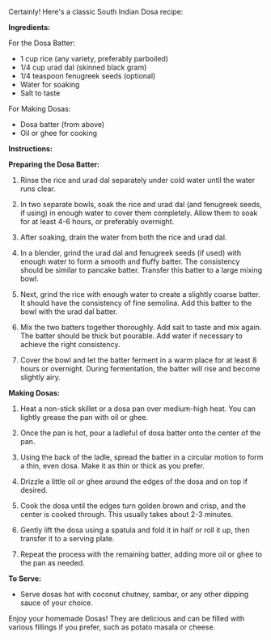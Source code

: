 Certainly! Here's a classic South Indian Dosa recipe:

**Ingredients:**

For the Dosa Batter:
- 1 cup rice (any variety, preferably parboiled)
- 1/4 cup urad dal (skinned black gram)
- 1/4 teaspoon fenugreek seeds (optional)
- Water for soaking
- Salt to taste

For Making Dosas:
- Dosa batter (from above)
- Oil or ghee for cooking

**Instructions:**

**Preparing the Dosa Batter:**

1. Rinse the rice and urad dal separately under cold water until the water runs clear.

2. In two separate bowls, soak the rice and urad dal (and fenugreek seeds, if using) in enough water to cover them completely. Allow them to soak for at least 4-6 hours, or preferably overnight.

3. After soaking, drain the water from both the rice and urad dal.

4. In a blender, grind the urad dal and fenugreek seeds (if used) with enough water to form a smooth and fluffy batter. The consistency should be similar to pancake batter. Transfer this batter to a large mixing bowl.

5. Next, grind the rice with enough water to create a slightly coarse batter. It should have the consistency of fine semolina. Add this batter to the bowl with the urad dal batter.

6. Mix the two batters together thoroughly. Add salt to taste and mix again. The batter should be thick but pourable. Add water if necessary to achieve the right consistency.

7. Cover the bowl and let the batter ferment in a warm place for at least 8 hours or overnight. During fermentation, the batter will rise and become slightly airy.

**Making Dosas:**

1. Heat a non-stick skillet or a dosa pan over medium-high heat. You can lightly grease the pan with oil or ghee.

2. Once the pan is hot, pour a ladleful of dosa batter onto the center of the pan.

3. Using the back of the ladle, spread the batter in a circular motion to form a thin, even dosa. Make it as thin or thick as you prefer.

4. Drizzle a little oil or ghee around the edges of the dosa and on top if desired.

5. Cook the dosa until the edges turn golden brown and crisp, and the center is cooked through. This usually takes about 2-3 minutes.

6. Gently lift the dosa using a spatula and fold it in half or roll it up, then transfer it to a serving plate.

7. Repeat the process with the remaining batter, adding more oil or ghee to the pan as needed.

**To Serve:**

- Serve dosas hot with coconut chutney, sambar, or any other dipping sauce of your choice.

Enjoy your homemade Dosas! They are delicious and can be filled with various fillings if you prefer, such as potato masala or cheese.